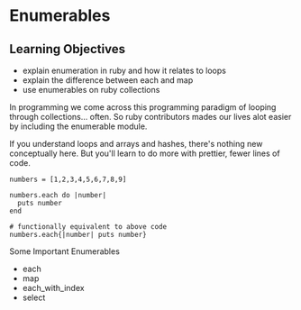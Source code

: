 # Enumerables

## Learning Objectives

- explain enumeration in ruby and how it relates to loops
- explain the difference between each and map
- use enumerables on ruby collections

In programming we come across this programming paradigm of looping through collections... often. So ruby contributors mades our lives alot easier by including the enumerable module.

If you understand loops and arrays and hashes, there's nothing new conceptually here. But you'll learn to do more with prettier, fewer lines of code.

```
numbers = [1,2,3,4,5,6,7,8,9]

numbers.each do |number|
  puts number
end

# functionally equivalent to above code
numbers.each{|number| puts number}

```

Some Important Enumerables
- each
- map
- each_with_index
- select
